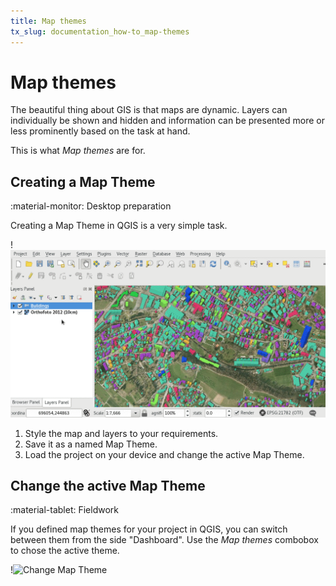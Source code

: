 ```yaml
---
title: Map themes
tx_slug: documentation_how-to_map-themes
---
```


# Map themes

The beautiful thing about GIS is that maps are dynamic.
Layers can individually be shown and hidden and information can be presented more or less prominently based on the task at hand.

This is what *Map themes* are for.

## Creating a Map Theme
:material-monitor: Desktop preparation

Creating a Map Theme in QGIS is a very simple task.

!![Map Theme Configuration](../../assets/images/map_themes_configuration.gif)

1. Style the map and layers to your requirements.
2. Save it as a named Map Theme.
3. Load the project on your device and change the active Map Theme.

## Change the active Map Theme
:material-tablet: Fieldwork

If you defined map themes for your project in QGIS, you can switch between them from the side "Dashboard".
Use the *Map themes* combobox to chose the active theme.

!![Change Map Theme](../../assets/images/theme.webp,350px)
